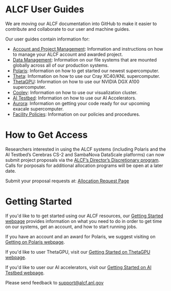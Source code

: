 # ALCF User Guides
We are moving our ALCF documentation into GitHub to make it easier to contribute and collaborate to our user and machine guides.

Our user guides contain information for: 
- [Account and Project Management](https://www.alcf.anl.gov/support-center/account-and-project-management): Information and instructions on how to manage your ALCF account and awarded project.  
- [Data Management](https://www.alcf.anl.gov/support/user-guides/data-management/filesystem-and-storage/data-storage/index.html): Information on our file systems that are mounted globally across all of our production systems.
- [Polaris](https://www.alcf.anl.gov/support/user-guides/polaris/getting-started/index.html): Information on how to get started our newest supercomputer.
- [Theta](https://www.alcf.anl.gov/support/user-guides/theta/hardware-overview/machine-overview/index.html): Information on how to use our Cray XC40/KNL supercomputer.
- [ThetaGPU](https://www.alcf.anl.gov/support/user-guides/theta-gpu/hardware-overview/theta-gpu-machine-overview/index.html): Information on how to use our NVIDIA DGX A100 supercomputer.
- [Cooley](https://www.alcf.anl.gov/support/user-guides/cooley/cooley-overview/index.html): Information on how to use our visualization cluster.
- [AI Testbed](https://www.alcf.anl.gov/support-center/ai-testbed): Information on how to use our AI Accelerators.
- [Aurora](https://www.alcf.anl.gov/support-center/aurora): Information on getting your code ready for our upcoming exacale supercomputer.
- [Facility Policies](https://www.alcf.anl.gov/support-center/facility-policies): Information on our policies and procedures.

# How to Get Access
Researchers interested in using the ALCF systems (including Polaris and the AI Testbed’s Cerebras CS-2 and SambaNova DataScale platforms) can now submit project proposals via the [ALCF’s Director’s Discretionary program](https://www.alcf.anl.gov/science/directors-discretionary-allocation-program). Calls for porposals for additional allocation programs will be open at a later date.

Submit your proposal requests at: [Allocation Request Page](https://www.alcf.anl.gov/science/directors-discretionary-allocation-program)

# Getting Started
If you'd like to to get started using our ALCF resources, our [Getting Started webpage](https://www.alcf.anl.gov/support-center/get-started) provides information on what you need to do in order to get time on our systems, get an account, and how to start running jobs.

If you have an account and an award for Polaris, we suggest visiting on [Getting on Polaris webpage](https://www.alcf.anl.gov/support/user-guides/polaris/getting-started/index.html).

If you'd like to user ThetaGPU, visit our [Getting Started on ThetaGPU webpage](https://www.alcf.anl.gov/support/user-guides/theta-gpu/getting-started.md).

If you'd like to user our AI accelerators, visit our [Getting Started on AI Testbed webpage](https://argonne-lcf.github.io/ai-testbed-userdocs/#getting-started).

Please send feedback to [support@alcf.anl.gov](mailto:support@alcf.anl.gov)
